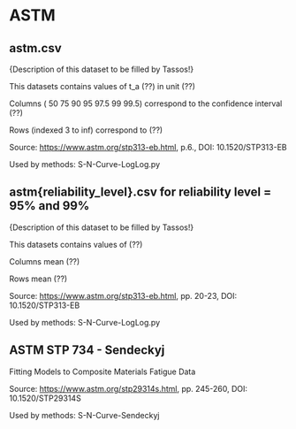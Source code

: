 # ASTM

## astm.csv 
{Description of this dataset to be filled by Tassos!}

This datasets contains values of t_a (??) in unit (??)

Columns (	50	75	90	95	97.5	99	99.5) correspond to the confidence interval (??)

Rows (indexed 3 to inf) correspond to (??)

Source: https://www.astm.org/stp313-eb.html, p.6., DOI: 10.1520/STP313-EB

Used by methods: S-N-Curve-LogLog.py

## astm{reliability_level}.csv for reliability level = 95% and 99%
{Description of this dataset to be filled by Tassos!}

This datasets contains values of (??)

Columns mean (??)

Rows mean (??)

Source: https://www.astm.org/stp313-eb.html, pp. 20-23, DOI: 10.1520/STP313-EB

Used by methods: S-N-Curve-LogLog.py


## ASTM STP 734 - Sendeckyj
Fitting Models to Composite Materials Fatigue Data

Source: https://www.astm.org/stp29314s.html, pp. 245-260, DOI: 10.1520/STP29314S

Used by methods: S-N-Curve-Sendeckyj